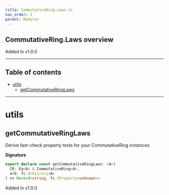 ```yaml
---
title: CommutativeRing.Laws.ts
nav_order: 1
parent: Modules
---
```


## CommutativeRing.Laws overview

Added in v1.0.0

---

<h2 class="text-delta">Table of contents</h2>

- [utils](#utils)
  - [getCommutativeRingLaws](#getcommutativeringlaws)

---

# utils

## getCommutativeRingLaws

Derive fast-check property tests for your CommutativeRing instances

**Signature**

```ts
export declare const getCommutativeRingLaws: <A>(
  CR: Eq<A> & CommutativeRing<A>,
  arb: fc.Arbitrary<A>
) => Record<string, fc.IProperty<unknown>>
```

Added in v1.0.0
